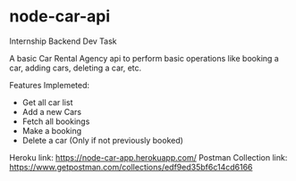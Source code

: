 # node-car-api 
Internship Backend Dev Task

A basic Car Rental Agency api to perform basic operations like booking a car, adding cars, deleting a car, etc.

Features Implemeted:
- Get all car list
- Add a new Cars
- Fetch all bookings
- Make a booking
- Delete a car (Only if not previously booked)

Heroku link:              https://node-car-app.herokuapp.com/
Postman Collection link:  https://www.getpostman.com/collections/edf9ed35bf6c14cd6166
